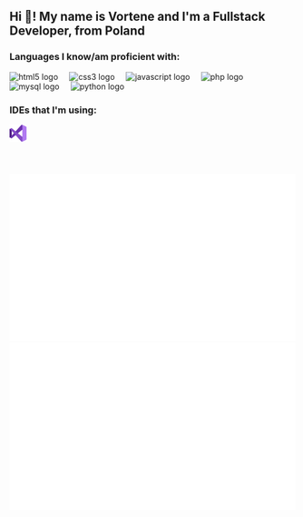 <h2 align="left">Hi 👋! My name is Vortene and I'm a Fullstack Developer, from Poland</h2>

###



<div align="left">
  <h3>Languages I know/am proficient with: </h3>
  <img src="https://cdn.jsdelivr.net/gh/devicons/devicon/icons/html5/html5-original.svg" height="30" alt="html5 logo"  />
  <img width="12" />
  <img src="https://cdn.jsdelivr.net/gh/devicons/devicon/icons/css3/css3-original.svg" height="30" alt="css3 logo"  />
  <img width="12" />
  <img src="https://cdn.jsdelivr.net/gh/devicons/devicon/icons/javascript/javascript-original.svg" height="30" alt="javascript logo"  />
  <img width="12" />
  <img src="https://cdn.jsdelivr.net/gh/devicons/devicon/icons/php/php-original.svg" height="30" alt="php logo"  />
  <img width="12" />
  <img src="https://cdn.jsdelivr.net/gh/devicons/devicon/icons/mysql/mysql-original.svg" height="30" alt="mysql logo"  />
  <img width="12" />
  <img src="https://cdn.jsdelivr.net/gh/devicons/devicon/icons/python/python-original.svg" height="30" alt="python logo"  />
  <img width="12" />
  <h3>IDEs that I'm using:</h3>
  <img src="https://raw.githubusercontent.com/Eeveelution/Eeveelution/master/assets/vs2019.svg" height="30" alt="python logo"  />
  <img width="12" />
</div>


###

<br clear="both">

![](https://github.com/Yupo2005/Yupo2005/blob/master/generated/overview.svg)
![](https://github.com/Yupo2005/Yupo2005/blob/master/generated/languages.svg)
